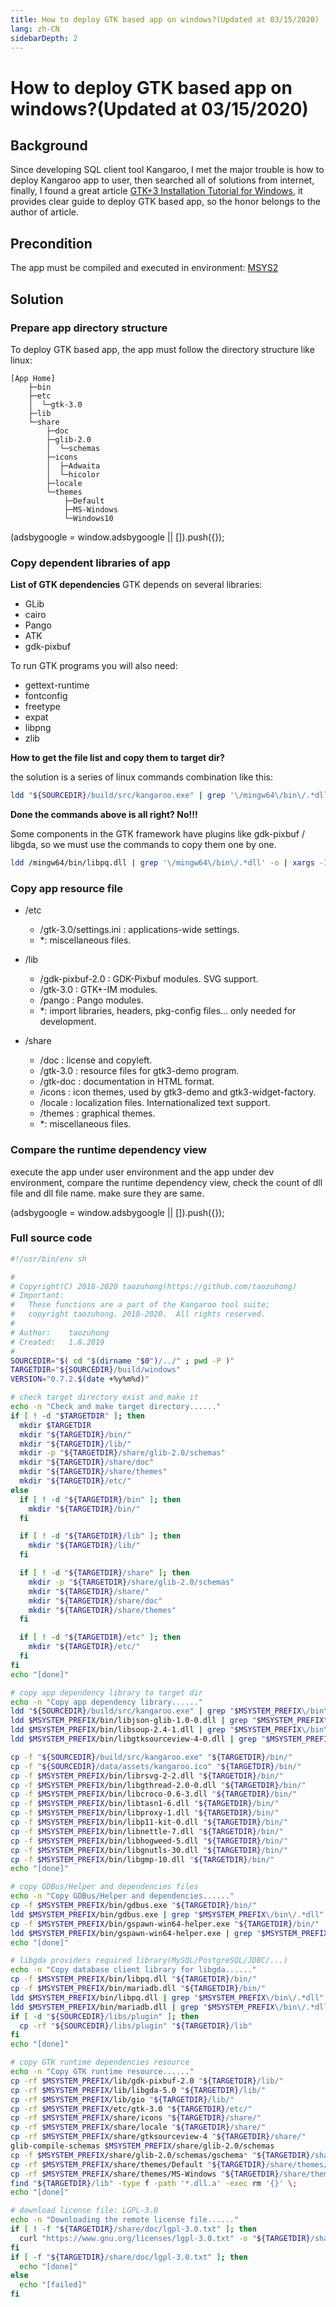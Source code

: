 ```yaml
---
title: How to deploy GTK based app on windows?(Updated at 03/15/2020)
lang: zh-CN
sidebarDepth: 2
---
```


# How to deploy GTK based app on windows?(Updated at 03/15/2020)

## Background
Since developing SQL client tool Kangaroo, I met the major trouble is how to deploy Kangaroo app to user, then searched all of solutions from internet, finally, I found a great article [GTK+3 Installation Tutorial for Windows](http://www.tarnyko.net/repo/gtk3_build_system/tutorial/gtk3_tutorial.htm), it provides clear guide to deploy GTK based app, so the honor belongs to the author of article.

## Precondition
The app must be compiled and executed in environment: [MSYS2](https://www.msys2.org/)

## Solution
### Prepare app directory structure
To deploy GTK based app, the app must follow the directory structure like linux:
```
[App Home]
    ├─bin
    ├─etc
    │  └─gtk-3.0
    ├─lib
    └─share
        ├─doc
        ├─glib-2.0
        │  └─schemas
        ├─icons
        │  ├─Adwaita
        │  └─hicolor
        ├─locale
        └─themes
            ├─Default
            ├─MS-Windows
            └─Windows10
```

<div>
    <script2 type="text/javascript" async="true" src="https://pagead2.googlesyndication.com/pagead/js/adsbygoogle.js" />
    <ins class="adsbygoogle"
        style="display:block; text-align:center;"
        data-ad-layout="in-article"
        data-ad-format="fluid"
        data-ad-client="ca-pub-3975819313740938"
        data-ad-slot="6760827895"></ins>
    <script2 type="text/javascript">
        (adsbygoogle = window.adsbygoogle || []).push({});
    </script2>
</div>

### Copy dependent libraries of app
__List of GTK dependencies__
GTK depends on several libraries:
+ GLib
+ cairo
+ Pango
+ ATK
+ gdk-pixbuf

To run GTK programs you will also need:
+ gettext-runtime
+ fontconfig
+ freetype
+ expat
+ libpng
+ zlib

__How to get the file list and copy them to target dir?__

the solution is a series of linux commands combination like this:
```bash
ldd "${SOURCEDIR}/build/src/kangaroo.exe" | grep '\/mingw64\/bin\/.*dll' -o | xargs -I{} cp -f "{}" "${TARGETDIR}/bin/"
```

__Done the commands above is all right?   No!!!__

Some components in the GTK framework have plugins like gdk-pixbuf / libgda, so we must use the commands to copy them one by one.
```bash
ldd /mingw64/bin/libpq.dll | grep '\/mingw64\/bin\/.*dll' -o | xargs -I{} cp -f "{}" "${TARGETDIR}/bin/"
```


### Copy app resource file
+ /etc
  - /gtk-3.0/settings.ini : applications-wide settings.
  - *: miscellaneous files.

+ /lib
  - /gdk-pixbuf-2.0 : GDK-Pixbuf modules. SVG support.
  - /gtk-3.0 : GTK+-IM modules.
  - /pango : Pango modules.
  - *: import libraries, headers, pkg-config files... only needed for development.

+ /share
  - /doc : license and copyleft.
  - /gtk-3.0 : resource files for gtk3-demo program.
  - /gtk-doc : documentation in HTML format.
  - /icons : icon themes, used by gtk3-demo and gtk3-widget-factory.
  - /locale : localization files. Internationalized text support.
  - /themes : graphical themes.
  - *: miscellaneous files.

### Compare the runtime dependency view
execute the app under user environment and the app under dev environment, compare the runtime dependency view, check the count of dll file and dll file name. make sure they are same.

<div>
    <script2 type="text/javascript" async="true" src="https://pagead2.googlesyndication.com/pagead/js/adsbygoogle.js" />
    <ins class="adsbygoogle"
        style="display:block; text-align:center;"
        data-ad-layout="in-article"
        data-ad-format="fluid"
        data-ad-client="ca-pub-3975819313740938"
        data-ad-slot="6760827895"></ins>
    <script2 type="text/javascript">
        (adsbygoogle = window.adsbygoogle || []).push({});
    </script2>
</div>

### Full source code
```bash
#!/usr/bin/env sh

#
# Copyright(C) 2018-2020 taozuhong(https://github.com/taozuhong)
# Important:
#   These functions are a part of the Kangaroo tool suite;
#   copyright taozuhong. 2018-2020.  All rights reserved.
#
# Author:    taozuhong
# Created:   1.8.2019
#
SOURCEDIR="$( cd "$(dirname "$0")/../" ; pwd -P )"
TARGETDIR="${SOURCEDIR}/build/windows"
VERSION="0.7.2.$(date +%y%m%d)"

# check target directory exist and make it
echo -n "Check and make target directory......"
if [ ! -d "$TARGETDIR" ]; then
  mkdir $TARGETDIR
  mkdir "${TARGETDIR}/bin/"
  mkdir "${TARGETDIR}/lib/"
  mkdir -p "${TARGETDIR}/share/glib-2.0/schemas"
  mkdir "${TARGETDIR}/share/doc"
  mkdir "${TARGETDIR}/share/themes"
  mkdir "${TARGETDIR}/etc/"
else 
  if [ ! -d "${TARGETDIR}/bin" ]; then
    mkdir "${TARGETDIR}/bin/"
  fi

  if [ ! -d "${TARGETDIR}/lib" ]; then
    mkdir "${TARGETDIR}/lib/"
  fi

  if [ ! -d "${TARGETDIR}/share" ]; then
    mkdir -p "${TARGETDIR}/share/glib-2.0/schemas"
    mkdir "${TARGETDIR}/share/"
    mkdir "${TARGETDIR}/share/doc"
    mkdir "${TARGETDIR}/share/themes"
  fi

  if [ ! -d "${TARGETDIR}/etc" ]; then
    mkdir "${TARGETDIR}/etc/"
  fi
fi
echo "[done]"

# copy app dependency library to target dir
echo -n "Copy app dependency library......"
ldd "${SOURCEDIR}/build/src/kangaroo.exe" | grep "$MSYSTEM_PREFIX\/bin\/.*dll" -o | xargs -I{} cp -f "{}" "${TARGETDIR}/bin/"
ldd $MSYSTEM_PREFIX/bin/libjson-glib-1.0-0.dll | grep "$MSYSTEM_PREFIX\/bin\/.*dll" -o | xargs -I{} cp -f "{}" "${TARGETDIR}/bin/"
ldd $MSYSTEM_PREFIX/bin/libsoup-2.4-1.dll | grep "$MSYSTEM_PREFIX\/bin\/.*dll" -o | xargs -I{} cp -f "{}" "${TARGETDIR}/bin/"
ldd $MSYSTEM_PREFIX/bin/libgtksourceview-4-0.dll | grep "$MSYSTEM_PREFIX\/bin\/.*dll" -o | xargs -I{} cp -f "{}" "${TARGETDIR}/bin/"

cp -f "${SOURCEDIR}/build/src/kangaroo.exe" "${TARGETDIR}/bin/"
cp -f "${SOURCEDIR}/data/assets/kangaroo.ico" "${TARGETDIR}/bin/"
cp -f $MSYSTEM_PREFIX/bin/librsvg-2-2.dll "${TARGETDIR}/bin/"
cp -f $MSYSTEM_PREFIX/bin/libgthread-2.0-0.dll "${TARGETDIR}/bin/"
cp -f $MSYSTEM_PREFIX/bin/libcroco-0.6-3.dll "${TARGETDIR}/bin/"
cp -f $MSYSTEM_PREFIX/bin/libtasn1-6.dll "${TARGETDIR}/bin/"
cp -f $MSYSTEM_PREFIX/bin/libproxy-1.dll "${TARGETDIR}/bin/"
cp -f $MSYSTEM_PREFIX/bin/libp11-kit-0.dll "${TARGETDIR}/bin/"
cp -f $MSYSTEM_PREFIX/bin/libnettle-7.dll "${TARGETDIR}/bin/"
cp -f $MSYSTEM_PREFIX/bin/libhogweed-5.dll "${TARGETDIR}/bin/"
cp -f $MSYSTEM_PREFIX/bin/libgnutls-30.dll "${TARGETDIR}/bin/"
cp -f $MSYSTEM_PREFIX/bin/libgmp-10.dll "${TARGETDIR}/bin/"
echo "[done]"

# copy GDBus/Helper and dependencies files
echo -n "Copy GDBus/Helper and dependencies......"
cp -f $MSYSTEM_PREFIX/bin/gdbus.exe "${TARGETDIR}/bin/"
ldd $MSYSTEM_PREFIX/bin/gdbus.exe | grep "$MSYSTEM_PREFIX\/bin\/.*dll" -o | xargs -I{} cp -f "{}" "${TARGETDIR}/bin/"
cp -f $MSYSTEM_PREFIX/bin/gspawn-win64-helper.exe "${TARGETDIR}/bin/"
ldd $MSYSTEM_PREFIX/bin/gspawn-win64-helper.exe | grep "$MSYSTEM_PREFIX\/bin\/.*dll" -o | xargs -I{} cp -f "{}" "${TARGETDIR}/bin/"
echo "[done]"

# libgda providers required library(MySQL/PostgreSQL/JDBC/...)
echo -n "Copy database client library for libgda......"
cp -f $MSYSTEM_PREFIX/bin/libpq.dll "${TARGETDIR}/bin/"
cp -f $MSYSTEM_PREFIX/bin/mariadb.dll "${TARGETDIR}/bin/"
ldd $MSYSTEM_PREFIX/bin/libpq.dll | grep "$MSYSTEM_PREFIX\/bin\/.*dll" -o | xargs -I{} cp -f "{}" "${TARGETDIR}/bin/"
ldd $MSYSTEM_PREFIX/bin/mariadb.dll | grep "$MSYSTEM_PREFIX\/bin\/.*dll" -o | xargs -I{} cp -f "{}" "${TARGETDIR}/bin/"
if [ -d "${SOURCEDIR}/libs/plugin" ]; then
  cp -rf "${SOURCEDIR}/libs/plugin" "${TARGETDIR}/lib"
fi
echo "[done]"

# copy GTK runtime dependencies resource
echo -n "Copy GTK runtime resource......"
cp -rf $MSYSTEM_PREFIX/lib/gdk-pixbuf-2.0 "${TARGETDIR}/lib/"
cp -rf $MSYSTEM_PREFIX/lib/libgda-5.0 "${TARGETDIR}/lib/"
cp -rf $MSYSTEM_PREFIX/lib/gio "${TARGETDIR}/lib/"
cp -rf $MSYSTEM_PREFIX/etc/gtk-3.0 "${TARGETDIR}/etc/"
cp -rf $MSYSTEM_PREFIX/share/icons "${TARGETDIR}/share/"
cp -rf $MSYSTEM_PREFIX/share/locale "${TARGETDIR}/share/"
cp -rf $MSYSTEM_PREFIX/share/gtksourceview-4 "${TARGETDIR}/share/"
glib-compile-schemas $MSYSTEM_PREFIX/share/glib-2.0/schemas
cp -f $MSYSTEM_PREFIX/share/glib-2.0/schemas/gschema* "${TARGETDIR}/share/glib-2.0/schemas"
cp -rf $MSYSTEM_PREFIX/share/themes/Default "${TARGETDIR}/share/themes/"
cp -rf $MSYSTEM_PREFIX/share/themes/MS-Windows "${TARGETDIR}/share/themes/"
find "${TARGETDIR}/lib" -type f -path '*.dll.a' -exec rm '{}' \;
echo "[done]"

# download license file: LGPL-3.0
echo -n "Downloading the remote license file......"
if [ ! -f "${TARGETDIR}/share/doc/lgpl-3.0.txt" ]; then
  curl "https://www.gnu.org/licenses/lgpl-3.0.txt" -o "${TARGETDIR}/share/doc/lgpl-3.0.txt"
fi
if [ -f "${TARGETDIR}/share/doc/lgpl-3.0.txt" ]; then
  echo "[done]"
else
  echo "[failed]"
fi
```

